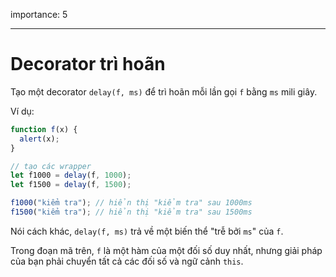 importance: 5

---

# Decorator trì hoãn

Tạo một decorator `delay(f, ms)` để trì hoãn mỗi lần gọi `f` bằng `ms` mili giây.

Ví dụ:

```js
function f(x) {
  alert(x);
}

// tạo các wrapper
let f1000 = delay(f, 1000);
let f1500 = delay(f, 1500);

f1000("kiểm tra"); // hiển thị "kiểm tra" sau 1000ms
f1500("kiểm tra"); // hiển thị "kiểm tra" sau 1500ms
```

Nói cách khác, `delay(f, ms)` trả về một biến thể "trễ bởi `ms`" của `f`.

Trong đoạn mã trên, `f` là một hàm của một đối số duy nhất, nhưng giải pháp của bạn phải chuyển tất cả các đối số và ngữ cảnh `this`.
